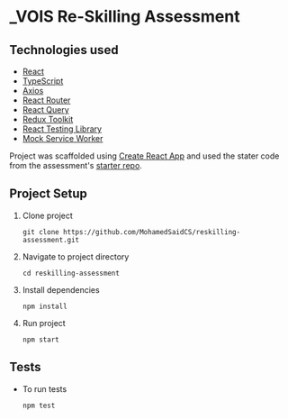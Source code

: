 # \_VOIS Re-Skilling Assessment

## Technologies used

-   [React](https://react.dev/)
-   [TypeScript](https://www.typescriptlang.org/)
-   [Axios](https://axios-http.com/)
-   [React Router](https://reactrouter.com/en/main)
-   [React Query](https://tanstack.com/query/latest/)
-   [Redux Toolkit](https://redux-toolkit.js.org/)
-   [React Testing Library](https://testing-library.com/docs/react-testing-library/intro)
-   [Mock Service Worker](https://mswjs.io/)

Project was scaffolded using [Create React App](https://create-react-app.dev/) and used the stater code from the assessment's [starter repo](https://github.com/udacity/nd0191-c1-myreads).

## Project Setup

1. Clone project

    ```
    git clone https://github.com/MohamedSaidCS/reskilling-assessment.git
    ```

2. Navigate to project directory

    ```
    cd reskilling-assessment
    ```

3. Install dependencies

    ```
    npm install
    ```

4. Run project

    ```
    npm start
    ```

## Tests

-   To run tests

    ```
    npm test
    ```
